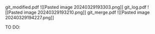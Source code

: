 git_modified.pdf
![[Pasted image 20240329193303.png]]
git_log.pdf
![[Pasted image 20240329193210.png]]
git_merge.pdf
![[Pasted image 20240329194227.png]]




TO DO:
